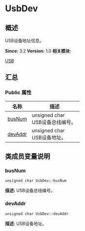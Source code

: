 # UsbDev


## 概述

USB设备地址信息。

**Since:**
3.2
**Version:**
1.0
**相关模块:**

[USB](_u_s_b.md)


## 汇总


### Public 属性

  | 名称 | 描述 | 
| -------- | -------- |
| [busNum](#busnum) | unsigned&nbsp;char<br/>USB设备总线编号。&nbsp; | 
| [devAddr](#devaddr) | unsigned&nbsp;char<br/>USB设备地址。&nbsp; | 


## 类成员变量说明


### busNum

  
```
unsigned char UsbDev::busNum
```
**描述:**
USB设备总线编号。


### devAddr

  
```
unsigned char UsbDev::devAddr
```
**描述:**
USB设备地址。
